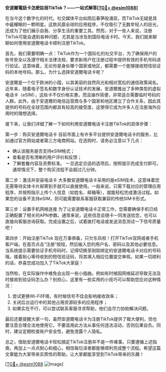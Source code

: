 **安道爾電話卡怎麽註冊TikTok？——一站式解答[[TG💪+ @esim1088](https://t.me/s/esim1088)]**

在当今这个数字化的时代，社交媒体平台如雨后春笋般涌现，而TikTok无疑是其中最耀眼的一颗明星。这款风靡全球的应用程序，不仅吸引了无数年轻人的目光，还成为了他们展示自我、分享生活的重要工具。然而，对于一些人来说，注册TikTok可能会遇到各种问题，尤其是当涉及到国际电话卡时。今天，我们就来聊聊如何使用安道爾电话卡顺利注册TikTok。

首先，我们需要明确一点：TikTok作为一个国际化的社交平台，为了确保用户的账号安全以及遵守相关法律法规，要求新用户在注册过程中提供有效的手机号码进行验证。这意味着，无论你是身处哪个国家或地区，都需要一个能够接收短信验证码的本地号码。那么，为什么选择安道爾电话卡呢？

安道爾是一个位于欧洲的小国，以其美丽的自然风光和相对宽松的通信政策闻名。近年来，随着电子签名和数字身份认证技术的发展，安道爾推出了多种类型的虚拟电话卡（eSIM），这些卡不仅价格实惠，而且操作简便，非常适合需要临时号码的人群。此外，由于安道爾的电信运营商与多个国家和地区建立了合作关系，因此其提供的号码在全球范围内都具有较高的接受度，这使得它成为许多人在注册海外应用时的理想选择。

接下来，让我们详细了解一下如何利用安道爾电话卡注册TikTok的具体步骤：

第一步：购买安道爾电话卡
目前市面上有许多平台提供安道爾电话卡的服务，比如通过官方网站或者第三方电商网站。在选购时，请务必注意以下几点：
- 确认该服务是否支持eSIM格式；
- 查看是否有清晰的用户评价和反馈；
- 了解套餐内容及资费标准。
一旦选定合适的选项后，按照提示完成支付即可。通常情况下，整个购买流程不会超过几分钟。

第二步：激活并安装电话卡
大多数安道爾电话卡采用的是eSIM技术，这意味着您无需等待实体卡片邮寄到手就可以直接使用。一般来说，只需下载对应的管理应用程序，并按照指示上传个人信息（如姓名、邮箱等），就能轻松完成激活过程。如果您的设备不支持eSIM，则可能需要联系客服获取兼容的传统SIM卡形式。

第三步：设置手机网络连接
为了让安道爾电话卡正常工作，您需要确保手机已经正确配置了相关的APN参数。通常来说，这些信息会随卡一同发送给您，也可以直接向客服咨询获取。完成设置之后，试着拨打电话或发送消息测试一下信号质量吧！

第四步：开始注册TikTok
现在万事俱备，只欠东风啦！打开TikTok官网或者手机客户端，在首页点击“注册”按钮，然后输入您的用户名、密码以及其他必要信息。当系统提示需要验证手机号码时，记得切换至刚刚绑定的安道爾电话卡对应的号码哦。接着耐心等待收到的短信验证码，将其填入相应位置提交审核。如果一切顺利的话，恭喜您成功加入了TikTok大家庭！

当然啦，在实际操作中难免会出现一些小插曲。例如有时候因网络延迟导致无法及时接收到验证码怎么办？别担心，这里有一些实用的小技巧可以帮助您应对这种情况：
1. 尝试更换Wi-Fi环境，有时候信号不佳会影响接收效率；
2. 关闭后台运行中的其他占用资源较多的应用程序；
3. 如果实在不行，可以尝试联系客服寻求帮助，他们会尽力协助解决问题。

最后还要提醒大家一句，虽然安道爾电话卡为注册TikTok提供了极大便利，但也要注意合理合法地使用它。不要滥用此方法从事任何违法活动，否则后果自负。同时，建议定期检查账户安全性，避免泄露个人隐私。

总之，借助安道爾电话卡轻松搞定TikTok注册并不是一件难事。只要遵循上述指南，再加上一点点耐心和细心，相信每位读者都能够顺利完成整个流程。希望这篇文章能为大家带来实质性的帮助，让大家都能享受到TikTok带来的乐趣！

[[TG💪+ @esim1088](https://t.me/s/esim1088) ![Image](https://i.postimg.cc/4NQfJmqS/Snipaste-2025-05-13-00-14-12.png)]